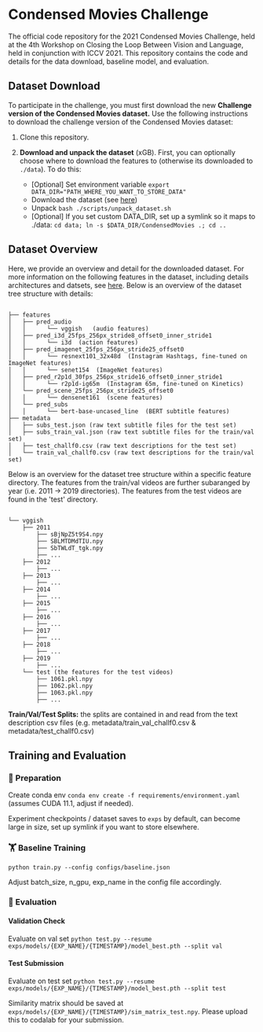 # Condensed Movies Challenge 

The official code repository for the 2021 Condensed Movies Challenge, held at the 4th Workshop on Closing the Loop Between Vision and Language, held in conjunction with ICCV 2021. This repository contains the code and details for the data download, baseline model, and evaluation.

## Dataset Download

To participate in the challenge, you must first download the new **Challenge version of the Condensed Movies dataset.** Use the following instructions to download the challenge version of the Condensed Movies dataset:

1) Clone this repository.

2)  **Download and unpack the dataset** (xGB). First, you can optionally choose where to download the features to (otherwise its downloaded to `./data`). To do this:
    - [Optional] Set environment variable `export DATA_DIR="PATH_WHERE_YOU_WANT_TO_STORE_DATA"`
    - Download the dataset (see [here](https://www.robots.ox.ac.uk/~vgg/research/condensed-movies/challenge.html "here"))
    - Unpack `bash ./scripts/unpack_dataset.sh`
    - [Optional] If you set custom DATA_DIR, set up a symlink so it maps to ./data: `cd data; ln -s $DATA_DIR/CondensedMovies .; cd ..` 


## Dataset Overview

Here, we provide an overview and detail for the downloaded dataset. For more information on the following features in the dataset, including details architectures and datsets, see [here](https://www.robots.ox.ac.uk/~vgg/research/condensed-movies/features.html "here"). Below is an overview of the dataset tree structure with details:

```

├── features
│   ├── pred_audio
│   │      └── vggish   (audio features)
│   ├── pred_i3d_25fps_256px_stride8_offset0_inner_stride1
│   │      └── i3d  (action features)
│   ├── pred_imagenet_25fps_256px_stride25_offset0
│   │      └── resnext101_32x48d  (Instagram Hashtags, fine-tuned on ImageNet features)
│   │      └── senet154  (ImageNet features)
│   ├── pred_r2p1d_30fps_256px_stride16_offset0_inner_stride1
│   │      └── r2p1d-ig65m  (Instagram 65m, fine-tuned on Kinetics)
│   └── pred_scene_25fps_256px_stride25_offset0
│   │      └── densenet161  (scene features)
│   └── pred_subs
│   │      └── bert-base-uncased_line  (BERT subtitle features)
├── metadata
│   ├── subs_test.json (raw text subtitle files for the test set)
│   ├── subs_train_val.json (raw text subtitle files for the train/val set)
│   ├── test_challf0.csv (raw text descriptions for the test set)
│   └── train_val_challf0.csv (raw text descriptions for the train/val set)

```

Below is an overview for the dataset tree structure within a specific feature directory. The features from the train/val videos are further subaranged by year (i.e. 2011 -> 2019 directories). The features from the test videos are found in the 'test' directory.

```

└── vggish 
    ├── 2011 
        ├── sBjNpZ5t9S4.npy
        ├── SBLMTDMdTIU.npy
        ├── SbTWLdT_tgk.npy
        ├── ...
    ├── 2012 
        ├── ...
    ├── 2013
        ├── ...
    ├── 2014
        ├── ...
    ├── 2015
        ├── ...
    ├── 2016
        ├── ...
    ├── 2017
        ├── ...
    ├── 2018
        ├── ...
    ├── 2019
        ├── ...
    └── test (the features for the test videos)
        ├── 1061.pkl.npy
        ├── 1062.pkl.npy
        ├── 1063.pkl.npy
        ├── ...
```


**Train/Val/Test Splits:** the splits are contained in and read from the text description csv files (e.g. metadata/train_val_challf0.csv & metadata/test_challf0.csv)


## Training and Evaluation

### 📝 Preparation 

Create conda env `conda env create -f requirements/environment.yaml` (assumes CUDA 11.1, adjust if needed).

Experiment checkpoints / dataset saves to `exps` by default, can become large in size, set up symlink if you want to store elsewhere.

### 🏋️‍️ Baseline Training

`python train.py --config configs/baseline.json`

Adjust batch_size, n_gpu, exp_name in the config file accordingly.

### 🏁 Evaluation

#### Validation Check
Evaluate on val set `python test.py --resume exps/models/{EXP_NAME}/{TIMESTAMP}/model_best.pth --split val`

#### Test Submission
Evaluate on test set `python test.py --resume exps/models/{EXP_NAME}/{TIMESTAMP}/model_best.pth --split test`

Similarity matrix should be saved at `exps/models/{EXP_NAME}/{TIMESTAMP}/sim_matrix_test.npy`.
Please upload this to codalab for your submission.






 
